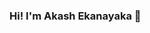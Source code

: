 ### Hi! I'm Akash Ekanayaka 👋

<!--
**vae97/vae97** is a ✨ _special_ ✨ repository because its `README.md` (this file) appears on your GitHub profile.

Here are some ideas to get you started:

- 🔭 I’m currently working on You-Write and Travel-Today.
- 🌱 I’m currently learning React with Bootstrap and Material-UI.
- 👯 I’m looking to collaborate on Web and Mobile Front-End Development.
- 🤔 I’m looking for help with ...
- 💬 Ask me about anything
- 📫 How to reach me: ...
- 😄 Pronouns: ...
- ⚡ Fun fact: Computers are good at following instructions, but not at Reading your mind.
-->
